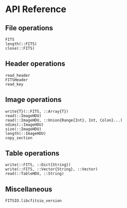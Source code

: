 # API Reference

## File operations

```@docs
FITS
length(::FITS)
close(::FITS)
```

## Header operations

```@docs
read_header
FITSHeader
read_key
```

## Image operations

```@docs
write{T}(::FITS, ::Array{T})
read(::ImageHDU)
read(::ImageHDU, ::Union{Range{Int}, Int, Colon}...)
ndims(::ImageHDU)
size(::ImageHDU)
length(::ImageHDU)
copy_section
```

## Table operations

```@docs
write(::FITS, ::Dict{String})
write(::FITS, ::Vector{String}, ::Vector)
read(::TableHDU, ::String)
```

## Miscellaneous

```@docs
FITSIO.libcfitsio_version
```